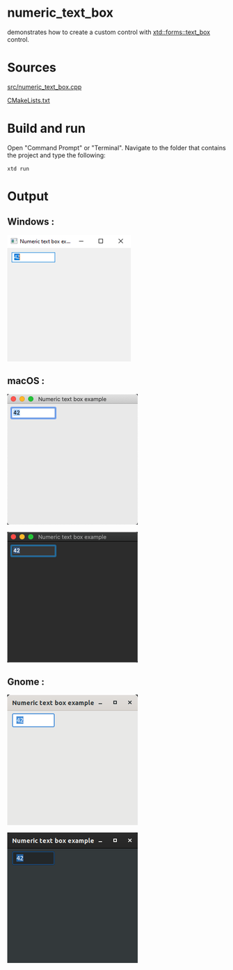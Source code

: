 # numeric_text_box

demonstrates how to create a custom control with [xtd::forms::text_box](../../../src/xtd_forms/include/xtd/forms/text_box.hpp) control.

# Sources

[src/numeric_text_box.cpp](src/numeric_text_box.cpp)

[CMakeLists.txt](CMakeLists.txt)

# Build and run

Open "Command Prompt" or "Terminal". Navigate to the folder that contains the project and type the following:

```shell
xtd run
```

# Output

## Windows :

![Screenshot](../../../docs/pictures/examples/numeric_text_box_w.png)

## macOS :

![Screenshot](../../../docs/pictures/examples/numeric_text_box_m.png)

![Screenshot](../../../docs/pictures/examples/numeric_text_box_md.png)

## Gnome :

![Screenshot](../../../docs/pictures/examples/numeric_text_box_g.png)

![Screenshot](../../../docs/pictures/examples/numeric_text_box_gd.png)
